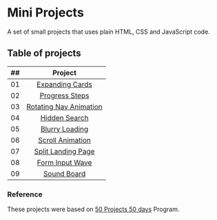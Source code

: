 # Mini Projects

A set of small projects that uses plain HTML, CSS and JavaScript code.

## Table of projects

| ##  | Project                                                                                              |
|-----|:----------------------------------------------------------------------------------------------------:|
| 01  | [Expanding Cards](https://github.com/pedroaugusto-melo/mini-projects/tree/main/expanding-cards)      |
| 02  | [Progress Steps](https://github.com/pedroaugusto-melo/mini-projects/tree/main/progress-steps)        |
| 03  | [Rotating Nav Animation](https://github.com/pedroaugusto-melo/mini-projects/tree/main/rotating-nav-animation)|
| 04  | [Hidden Search](https://github.com/pedroaugusto-melo/mini-projects/tree/main/hidden-search)|
| 05  | [Blurry Loading](https://github.com/pedroaugusto-melo/mini-projects/tree/main/blurry-loading)|
| 06  | [Scroll Animation](https://github.com/pedroaugusto-melo/mini-projects/tree/main/scroll-animation)|
| 07  | [Split Landing Page](https://github.com/pedroaugusto-melo/mini-projects/tree/main/split-landing-page)|
| 08  | [Form Input Wave](https://github.com/pedroaugusto-melo/mini-projects/tree/main/form-input-wave)|
| 09  | [Sound Board](https://github.com/pedroaugusto-melo/mini-projects/tree/main/sound-board)|
    

### Reference

These projects were based on [50 Projects 50 days](https://github.com/bradtraversy/50projects50days) Program.
